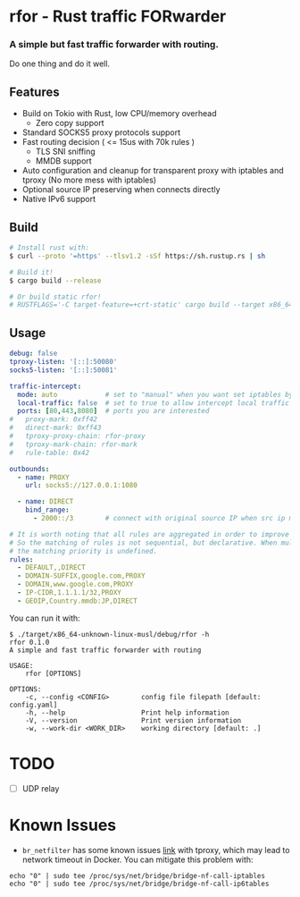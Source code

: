 rfor - Rust traffic FORwarder
======

### A simple but fast traffic forwarder with routing.
Do one thing and do it well.

Features
------
- Build on Tokio with Rust, low CPU/memory overhead
    - Zero copy support
- Standard SOCKS5 proxy protocols support
- Fast routing decision ( <= 15us with 70k rules )
    - TLS SNI sniffing
    - MMDB support
- Auto configuration and cleanup for transparent proxy with iptables and tproxy (No more mess with iptables)
- Optional source IP preserving when connects directly
- Native IPv6 support

Build
-----
```bash
# Install rust with:
$ curl --proto '=https' --tlsv1.2 -sSf https://sh.rustup.rs | sh

# Build it!
$ cargo build --release

# Or build static rfor!
# RUSTFLAGS='-C target-feature=+crt-static' cargo build --target x86_64-unknown-linux-musl
```

Usage
-----
```yaml
debug: false
tproxy-listen: '[::]:50080'
socks5-listen: '[::]:50081'

traffic-intercept:
  mode: auto            # set to "manual" when you want set iptables by hand.
  local-traffic: false  # set to true to allow intercept local traffic
  ports: [80,443,8080]  # ports you are interested
#   proxy-mark: 0xff42
#   direct-mark: 0xff43
#   tproxy-proxy-chain: rfor-proxy
#   tproxy-mark-chain: rfor-mark
#   rule-table: 0x42

outbounds:
  - name: PROXY
    url: socks5://127.0.0.1:1080

  - name: DIRECT
    bind_range:
      - 2000::/3        # connect with original source IP when src ip match this range.

# It is worth noting that all rules are aggregated in order to improve the speed of rule matching. 
# So the matching of rules is not sequential, but declarative. When multiple identical rules exist, 
# the matching priority is undefined.
rules:
  - DEFAULT,,DIRECT
  - DOMAIN-SUFFIX,google.com,PROXY
  - DOMAIN,www.google.com,PROXY
  - IP-CIDR,1.1.1.1/32,PROXY
  - GEOIP,Country.mmdb:JP,DIRECT

```

You can run it with:
```shell
$ ./target/x86_64-unknown-linux-musl/debug/rfor -h
rfor 0.1.0
A simple and fast traffic forwarder with routing

USAGE:
    rfor [OPTIONS]

OPTIONS:
    -c, --config <CONFIG>        config file filepath [default: config.yaml]
    -h, --help                   Print help information
    -V, --version                Print version information
    -w, --work-dir <WORK_DIR>    working directory [default: .]
```

# TODO
- [ ] UDP relay

# Known Issues
- `br_netfilter` has some known issues [link](http://patchwork.ozlabs.org/project/netfilter-devel/patch/1518715545-2188-1-git-send-email-gregory.vanderschueren@tessares.net/) with tproxy, which may lead to network timeout in Docker.
   You can mitigate this problem with:
```shell
echo "0" | sudo tee /proc/sys/net/bridge/bridge-nf-call-iptables
echo "0" | sudo tee /proc/sys/net/bridge/bridge-nf-call-ip6tables
```
